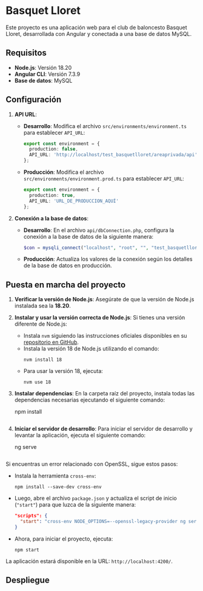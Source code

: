 # Basquet Lloret

Este proyecto es una aplicación web para el club de baloncesto Basquet Lloret, desarrollada con Angular y conectada a una base de datos MySQL.

## Requisitos

- **Node.js**: Versión 18.20
- **Angular CLI**: Versión 7.3.9
- **Base de datos**: MySQL

## Configuración

1. **API URL**:

   - **Desarrollo**: Modifica el archivo `src/environments/environment.ts` para establecer `API_URL`:
     ```typescript
     export const environment = {
       production: false,
       API_URL: 'http://localhost/test_basquetlloret/areaprivada/api'
     };
     ```
   - **Producción**: Modifica el archivo `src/environments/environment.prod.ts` para establecer `API_URL`:
     ```typescript
     export const environment = {
       production: true,
       API_URL: 'URL_DE_PRODUCCION_AQUÍ'
     };
     ```

2. **Conexión a la base de datos**:

   - **Desarrollo**: En el archivo `api/dbConnection.php`, configura la conexión a la base de datos de la siguiente manera:
     ```php
     $con = mysqli_connect("localhost", "root", "", "test_basquetlloret", "3306");
     ```
   - **Producción**: Actualiza los valores de la conexión según los detalles de la base de datos en producción.

## Puesta en marcha del proyecto

1. **Verificar la versión de Node.js**:
   Asegúrate de que la versión de Node.js instalada sea la **18.20**.

2. **Instalar y usar la versión correcta de Node.js**:
   Si tienes una versión diferente de Node.js:
   - Instala `nvm` siguiendo las instrucciones oficiales disponibles en su [repositorio en GitHub](https://github.com/nvm-sh/nvm).
   - Instala la versión 18 de Node.js utilizando el comando:
     ```
     nvm install 18
     ```
   - Para usar la versión 18, ejecuta:
     ```
     nvm use 18
     ```

3. **Instalar dependencias**:
   En la carpeta raíz del proyecto, instala todas las dependencias necesarias ejecutando el siguiente comando:

     npm install
     ```

4. **Iniciar el servidor de desarrollo**:
Para iniciar el servidor de desarrollo y levantar la aplicación, ejecuta el siguiente comando:

     ng serve
     ```

Si encuentras un error relacionado con OpenSSL, sigue estos pasos:
- Instala la herramienta `cross-env`:
  ```
  npm install --save-dev cross-env
  ```
- Luego, abre el archivo `package.json` y actualiza el script de inicio (`"start"`) para que luzca de la siguiente manera:
  ```json
  "scripts": {
    "start": "cross-env NODE_OPTIONS=--openssl-legacy-provider ng serve --open"
  }
  ```
- Ahora, para iniciar el proyecto, ejecuta:
  ```
  npm start
  ```

La aplicación estará disponible en la URL: `http://localhost:4200/`.

## Despliegue


